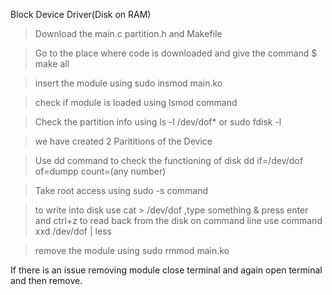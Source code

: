 Block Device Driver(Disk on RAM)


>Download the main.c partition.h and Makefile

>Go to the place where code is downloaded and give the command $ make all

>insert the module using sudo insmod main.ko

>check if module is loaded using lsmod command

>Check the partition info using  ls -l /dev/dof*
or sudo fdisk -l

>we have created 2 Parititions of the Device

>Use dd command to check the functioning of disk
dd if=/dev/dof of=dumpp count=(any number)


>Take root access using sudo -s command 

>to write into disk use cat > /dev/dof ,type something & press enter and ctrl+z
to read back from the disk on command line use command xxd /dev/dof | less

>remove the module using sudo rmmod main.ko


If there is an issue removing module close terminal and again open terminal and then remove.
